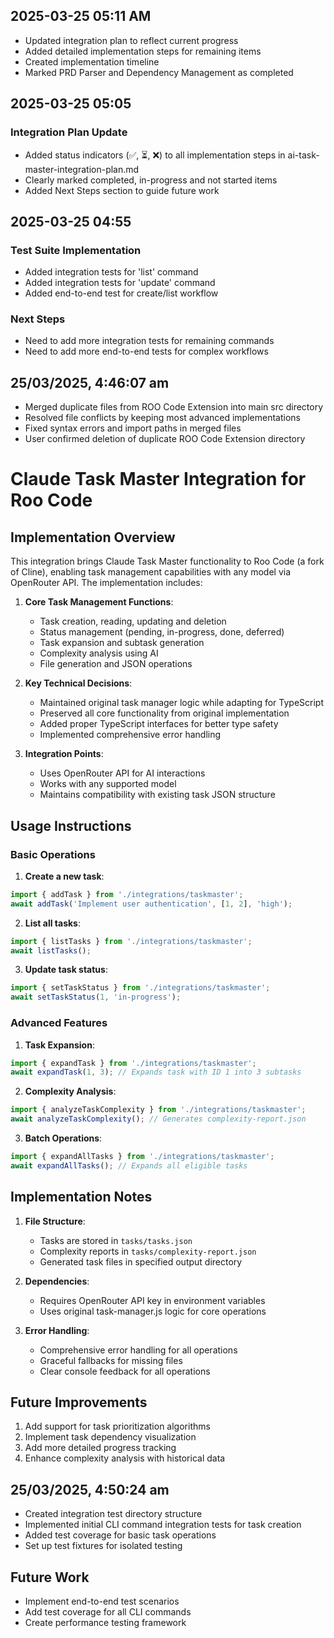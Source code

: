 ## 2025-03-25 05:11 AM
- Updated integration plan to reflect current progress
- Added detailed implementation steps for remaining items
- Created implementation timeline
- Marked PRD Parser and Dependency Management as completed
## 2025-03-25 05:05

### Integration Plan Update
- Added status indicators (✅, ⏳, ❌) to all implementation steps in ai-task-master-integration-plan.md
- Clearly marked completed, in-progress and not started items
- Added Next Steps section to guide future work
## 2025-03-25 04:55

### Test Suite Implementation
- Added integration tests for 'list' command
- Added integration tests for 'update' command
- Added end-to-end test for create/list workflow

### Next Steps
- Need to add more integration tests for remaining commands
- Need to add more end-to-end tests for complex workflows
## 25/03/2025, 4:46:07 am
- Merged duplicate files from ROO Code Extension into main src directory
- Resolved file conflicts by keeping most advanced implementations
- Fixed syntax errors and import paths in merged files
- User confirmed deletion of duplicate ROO Code Extension directory

# Claude Task Master Integration for Roo Code

## Implementation Overview

This integration brings Claude Task Master functionality to Roo Code (a fork of Cline), enabling task management capabilities with any model via OpenRouter API. The implementation includes:

1. **Core Task Management Functions**:
   - Task creation, reading, updating and deletion
   - Status management (pending, in-progress, done, deferred)
   - Task expansion and subtask generation
   - Complexity analysis using AI
   - File generation and JSON operations

2. **Key Technical Decisions**:
   - Maintained original task manager logic while adapting for TypeScript
   - Preserved all core functionality from original implementation
   - Added proper TypeScript interfaces for better type safety
   - Implemented comprehensive error handling

3. **Integration Points**:
   - Uses OpenRouter API for AI interactions
   - Works with any supported model
   - Maintains compatibility with existing task JSON structure

## Usage Instructions

### Basic Operations

1. **Create a new task**:
```typescript
import { addTask } from './integrations/taskmaster';
await addTask('Implement user authentication', [1, 2], 'high');
```

2. **List all tasks**:
```typescript
import { listTasks } from './integrations/taskmaster';
await listTasks();
```

3. **Update task status**:
```typescript
import { setTaskStatus } from './integrations/taskmaster';
await setTaskStatus(1, 'in-progress');
```

### Advanced Features

1. **Task Expansion**:
```typescript
import { expandTask } from './integrations/taskmaster';
await expandTask(1, 3); // Expands task with ID 1 into 3 subtasks
```

2. **Complexity Analysis**:
```typescript
import { analyzeTaskComplexity } from './integrations/taskmaster';
await analyzeTaskComplexity(); // Generates complexity-report.json
```

3. **Batch Operations**:
```typescript
import { expandAllTasks } from './integrations/taskmaster';
await expandAllTasks(); // Expands all eligible tasks
```

## Implementation Notes

1. **File Structure**:
   - Tasks are stored in `tasks/tasks.json`
   - Complexity reports in `tasks/complexity-report.json`
   - Generated task files in specified output directory

2. **Dependencies**:
   - Requires OpenRouter API key in environment variables
   - Uses original task-manager.js logic for core operations

3. **Error Handling**:
   - Comprehensive error handling for all operations
   - Graceful fallbacks for missing files
   - Clear console feedback for all operations

## Future Improvements

1. Add support for task prioritization algorithms
2. Implement task dependency visualization
3. Add more detailed progress tracking
4. Enhance complexity analysis with historical data

## 25/03/2025, 4:50:24 am
- Created integration test directory structure
- Implemented initial CLI command integration tests for task creation
- Added test coverage for basic task operations
- Set up test fixtures for isolated testing

## Future Work
- Implement end-to-end test scenarios
- Add test coverage for all CLI commands
- Create performance testing framework
